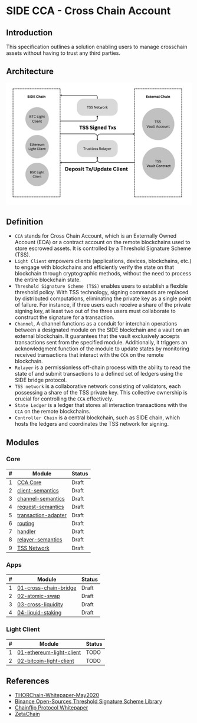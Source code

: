 # SIDE CCA - Cross Chain Account

## Introduction

This specification outlines a solution enabling users to manage crosschain assets without having to trust any third parties.

## Architecture
![Component](../bridge/architecture.png)


## Definition

- `CCA` stands for Cross Chain Account, which is an Externally Owned Account (EOA) or a contract account on the remote blockchains used to store escrowed assets. It is controlled by a Threshold Signature Scheme (TSS).
 - `Light Client` empowers clients (applications, devices, blockchains, etc.) to engage with blockchains and efficiently verify the state on that blockchain through cryptographic methods, without the need to process the entire blockchain state.
 - `Threshold Signature Scheme (TSS)` enables users to establish a flexible threshold policy. With TSS technology, signing commands are replaced by distributed computations, eliminating the private key as a single point of failure. For instance, if three users each receive a share of the private signing key, at least two out of the three users must collaborate to construct the signature for a transaction.
- `Channel`, A channel functions as a conduit for interchain operations between a designated module on the SIDE blockchain and a vault on an external blockchain. It guarantees that the vault exclusively accepts transactions sent from the specified module. Additionally, it triggers an acknowledgment function of the module to update states by monitoring received transactions that interact with the `CCA` on the remote blockchain.
 - `Relayer` is a permissionless off-chain process with the ability to read the state of and submit transactions to a defined set of ledgers using the SIDE bridge protocol.
 - `TSS network` is a collaborative network consisting of validators, each possessing a share of the TSS private key. This collective ownership is crucial for controlling the `CCA` effectively.
 - `State Ledger` is a ledger that stores all interaction transactions with the `CCA` on the remote blockchains.
 - `Controller Chain` is a central blockchain, such as SIDE chain, which hosts the ledgers and coordinates the TSS network for signing.

## Modules
### Core
| # | Module | Status |
|--|--|--|
|1| [CCA Core](./core) | Draft |
|2| [client-semantics](./core/02-client-semantics) | Draft |
|3| [channel-semantics](./core/03-channel-semantics) | Draft |
|4| [request-semantics](./core/04-request-semantics) | Draft |
|5| [transaction-adapter](./core/05-transaction-adapter) | Draft |
|6| [routing](./core/06-routing) | Draft |
|7| [handler](./core/07-handler) | Draft |
|8| [relayer-semantics](./core/08-relayer-semantics) | Draft |
|9| [TSS Network](./core/09-tss-network) | Draft |

### Apps
| # | Module | Status |
|--|--|--|
|1| [01-cross-chain-bridge](./app/01-cross-chain-bridge) | Draft |
|2| [02-atomic-swap](./app/02-atomic-swap) | Draft |
|3| [03-cross-liquidity](./app/03-cross-liquidity) | Draft |
|4| [04-liquid-staking](./app/04-liquid-staking) | Draft |

### Light Client
| # | Module | Status |
|--|--|--|
|1| [01-ethereum-light-client](#) | TODO |
|2| [02-bitcoin-light-client](#) | TODO |

## References 
 - [THORChain-Whitepaper-May2020](https://github.com/thorchain/Resources/blob/master/Whitepapers/THORChain-Whitepaper-May2020.pdf)
 - [Binance Open-Sources Threshold Signature Scheme Library
](https://www.binance.com/en/blog/all/binance-opensources-threshold-signature-scheme-library-398654406137536512)
 - [Chainflip Protocol Whitepaper](https://chainflip.io/whitepaper.pdf)
 - [ZetaChain](https://www.zetachain.com/docs/architecture/overview/)
